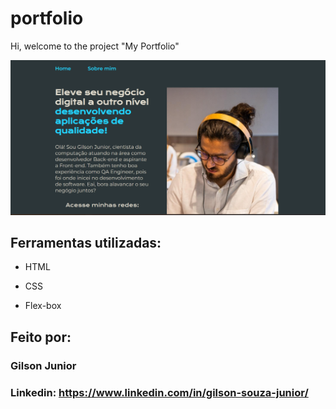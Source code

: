 # portfolio 

Hi, welcome to the project "My Portfolio"

![image](https://github.com/GilsonSouza20/portfolio/blob/main/assets/image-project.png)

## Ferramentas utilizadas:

* HTML

* CSS

* Flex-box

## Feito por:

### Gilson Junior

### Linkedin: https://www.linkedin.com/in/gilson-souza-junior/

```

